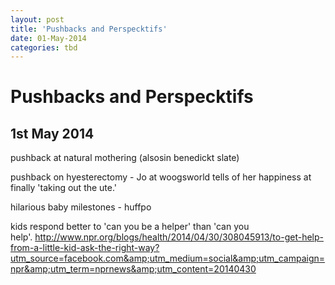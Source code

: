 ```yaml
---
layout: post
title: 'Pushbacks and Perspecktifs'
date: 01-May-2014
categories: tbd
---
```


# Pushbacks and Perspecktifs

## 1st May 2014

pushback at natural mothering (alsosin benedickt slate)

pushback on hyesterectomy - Jo at woogsworld tells of her happiness at finally 'taking out the ute.'

hilarious baby milestones - huffpo

kids respond better to 'can you be a helper' than 'can you help'. http://www.npr.org/blogs/health/2014/04/30/308045913/to-get-help-from-a-little-kid-ask-the-right-way?utm_source=facebook.com&amp;utm_medium=social&amp;utm_campaign=npr&amp;utm_term=nprnews&amp;utm_content=20140430
